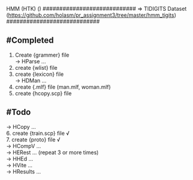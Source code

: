 HMM (HTK) ()
############################
=> TIDIGITS Dataset (https://github.com/holasm/pr_assignment3/tree/master/hmm_tigits)
############################

#Completed
----------------------------
1. Create {grammer} file  
-> HParse ...  
2. create {wlist} file  
3. create {lexicon} file  
-> HDMan ...
4. create {.mlf} file (man.mlf, woman.mlf)  
5. create {hcopy.scp} file   


#Todo
----------------------------
-> HCopy ...  
6. create {train.scp} file  √  
7. create {proto} file  √  
-> HCompV ...  
-> HERest ... (repeat 3 or more times)  
-> HHEd ...  
-> HVite ...  
-> HResults ...  

